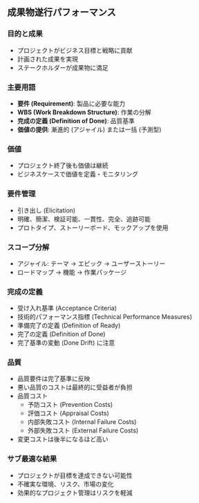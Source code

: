 ## 成果物遂行パフォーマンス

### 目的と成果

- プロジェクトがビジネス目標と戦略に貢献
- 計画された成果を実現
- ステークホルダーが成果物に満足

### 主要用語

- **要件 (Requirement)**: 製品に必要な能力
- **WBS (Work Breakdown Structure)**: 作業の分解
- **完成の定義 (Definition of Done)**: 品質基準
- **価値の提供**: 漸進的 (アジャイル) または一括 (予測型)

### 価値

- プロジェクト終了後も価値は継続
- ビジネスケースで価値を定義・モニタリング

### 要件管理

- 引き出し (Elicitation)
- 明確、簡潔、検証可能、一貫性、完全、追跡可能
- プロトタイプ、ストーリーボード、モックアップを使用

### スコープ分解

- アジャイル: テーマ → エピック → ユーザーストーリー
- ロードマップ → 機能 → 作業パッケージ

### 完成の定義

- 受け入れ基準 (Acceptance Criteria)
- 技術的パフォーマンス指標 (Technical Performance Measures)
- 準備完了の定義 (Definition of Ready)
- 完了の定義 (Definition of Done)
- 完了基準の変動 (Done Drift) に注意

### 品質

- 品質要件は完了基準に反映
- 悪い品質のコストは最終的に受益者が負担
- 品質コスト
  - 予防コスト (Prevention Costs)
  - 評価コスト (Appraisal Costs)
  - 内部失敗コスト (Internal Failure Costs)
  - 外部失敗コスト (External Failure Costs)
- 変更コストは後半になるほど高い

### サブ最適な結果

- プロジェクトが目標を達成できない可能性
- 不確実な環境、リスク、市場の変化
- 効果的なプロジェクト管理はリスクを軽減
